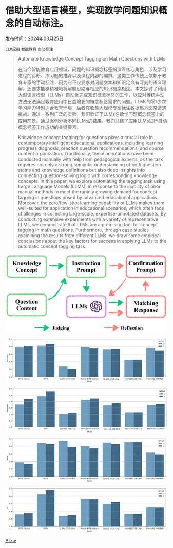 # 借助大型语言模型，实现数学问题知识概念的自动标注。

发布时间：2024年03月25日

`LLM应用` `智能教育` `自动标注`

> Automate Knowledge Concept Tagging on Math Questions with LLMs

> 在当今智能教育应用领域，问题的知识概念标签扮演着核心角色，涉及学习进程的诊断、练习题的推荐以及课程内容的编排。这类工作传统上依赖于教育专家的手动标注，因为它不仅要求对问题文本和知识定义有深刻的语义理解，还要求能够精准地将解题思路与相应的知识概念相连。本文探讨了利用大型语言模型（LLMs）自动化完成知识概念标签的工作，以应对传统手动方法无法满足教育应用中日益增长的概念标签需求的问题。LLMs的零/少次学习能力特别适合教育环境，后者在收集大规模专家标注数据集方面常遭遇挑战。通过一系列广泛的实验，我们验证了LLMs在数学问题概念标签上的应用前景。通过案例分析不同LLMs的结果，我们总结了应用LLMs进行自动概念标签工作成功的关键要素。

> Knowledge concept tagging for questions plays a crucial role in contemporary intelligent educational applications, including learning progress diagnosis, practice question recommendations, and course content organization. Traditionally, these annotations have been conducted manually with help from pedagogical experts, as the task requires not only a strong semantic understanding of both question stems and knowledge definitions but also deep insights into connecting question-solving logic with corresponding knowledge concepts. In this paper, we explore automating the tagging task using Large Language Models (LLMs), in response to the inability of prior manual methods to meet the rapidly growing demand for concept tagging in questions posed by advanced educational applications. Moreover, the zero/few-shot learning capability of LLMs makes them well-suited for application in educational scenarios, which often face challenges in collecting large-scale, expertise-annotated datasets. By conducting extensive experiments with a variety of representative LLMs, we demonstrate that LLMs are a promising tool for concept tagging in math questions. Furthermore, through case studies examining the results from different LLMs, we draw some empirical conclusions about the key factors for success in applying LLMs to the automatic concept tagging task.

![借助大型语言模型，实现数学问题知识概念的自动标注。](../../../paper_images/2403.17281/x1.png)

![借助大型语言模型，实现数学问题知识概念的自动标注。](../../../paper_images/2403.17281/x2.png)

![借助大型语言模型，实现数学问题知识概念的自动标注。](../../../paper_images/2403.17281/x3.png)

![借助大型语言模型，实现数学问题知识概念的自动标注。](../../../paper_images/2403.17281/x4.png)

![借助大型语言模型，实现数学问题知识概念的自动标注。](../../../paper_images/2403.17281/x5.png)

[Arxiv](https://arxiv.org/abs/2403.17281)